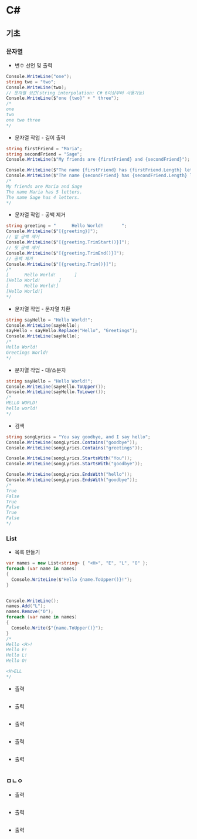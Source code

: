 # C#

## 기초

### 문자열

- 변수 선언 및 출력

```c#
Console.WriteLine("one");
string two = "two";
Console.WriteLine(two);
// 문자열 보간(string interpolation: C# 6이상부터 사용가능)
Console.WriteLine($"one {two}" + " three");
/*
one
two
one two three
*/
```

- 문자열 작업 - 길이 출력

```c#
string firstFriend = "Maria";
string secondFriend = "Sage";
Console.WriteLine($"My friends are {firstFriend} and {secondFriend}");

Console.WriteLine($"The name {firstFriend} has {firstFriend.Length} letters.");
Console.WriteLine($"The name {secondFriend} has {secondFriend.Length} letters.");
/*
My friends are Maria and Sage
The name Maria has 5 letters.
The name Sage has 4 letters.
*/
```

- 문자열 작업 - 공백 제거

```c#
string greeting = "      Hello World!       ";
Console.WriteLine($"[{greeting}]");
// 앞 공백 제거
Console.WriteLine($"[{greeting.TrimStart()}]");
// 뒷 공백 제거
Console.WriteLine($"[{greeting.TrimEnd()}]");
// 공백 제거
Console.WriteLine($"[{greeting.Trim()}]");
/*
[      Hello World!       ]
[Hello World!       ]
[      Hello World!]
[Hello World!]
*/
```

- 문자열 작업 - 문자열 치환

```c#
string sayHello = "Hello World!";
Console.WriteLine(sayHello);
sayHello = sayHello.Replace("Hello", "Greetings");
Console.WriteLine(sayHello);
/*
Hello World!
Greetings World!
*/
```

- 문자열 작업 - 대/소문자

```c#
string sayHello = "Hello World!";
Console.WriteLine(sayHello.ToUpper());
Console.WriteLine(sayHello.ToLower());
/*
HELLO WORLD!
hello world!
*/
```

- 검색

```c#
string songLyrics = "You say goodbye, and I say hello";
Console.WriteLine(songLyrics.Contains("goodbye"));
Console.WriteLine(songLyrics.Contains("greetings"));

Console.WriteLine(songLyrics.StartsWith("You"));
Console.WriteLine(songLyrics.StartsWith("goodbye"));

Console.WriteLine(songLyrics.EndsWith("hello"));
Console.WriteLine(songLyrics.EndsWith("goodbye"));
/*
True
False
True
False
True
False
*/
```



### List

- 목록 만들기

```c#
var names = new List<string> { "<H>", "E", "L", "O" };
foreach (var name in names)
{
  Console.WriteLine($"Hello {name.ToUpper()}!");
}


Console.WriteLine();
names.Add("L");
names.Remove("O");
foreach (var name in names)
{
  Console.Write($"{name.ToUpper()}");
}
/*
Hello <H>!
Hello E!
Hello L!
Hello O!

<H>ELL
*/
```

- 출력

```c#

```

- 출력

```c#

```

- 출력

```c#

```

- 출력

```c#

```

- 출력

```c#

```

### ㅁㄴㅇ

- 출력

```c#

```

- 출력

```c#

```

- 출력

```c#

```

